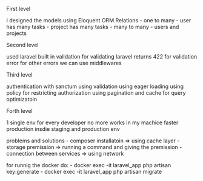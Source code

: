 First level

I designed the models using Eloquent ORM
Relations
    - one to many 
        - user has many tasks
        - project has many tasks
    - many to many
        - users and projects

Second level

used laravel built in validation for validating 
laravel returns 422 for validation error for other errors we can use middlewares

Third level 

authentication with sanctum
using validation
using eager loading 
using policy for restricting authorization
using pagination and cache for query optimizatoin


Forth level

1 single env for every developer
no more works in my machice
faster production insdie staging and production env

problems and solutions
    - composer installatoin => using cache layer
    - storage premission => running a command and giving the premission
    - connection between services => using network


for runnig the docker do:
    - docker exec -it laravel_app php artisan key:generate
    - docker exec -it laravel_app php artisan migrate


